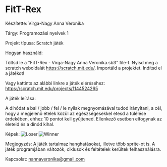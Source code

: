 # FitT-Rex
Készítette: Virga-Nagy Anna Veronika

Tárgy: Programozási nyelvek 1

Projekt típusa: Scratch játék

Hogyan használd:

  Töltsd le a "FitT-Rex - Virga-Nagy Anna Veronika.sb3" file-t. 
  Nyisd meg a scratch weboldalát https://scratch.mit.edu/. 
  Importáld a projektet.
  Indítsd el a játékot!

  Vagy kattints az alábbi linkre a játék eléréséhez: https://scratch.mit.edu/projects/1144524265
  
A játék leírása:

A dínódat a bal / jobb / fel / le nyilak megnyomásával tudod irányítani, a cél, hogy a megjelenő ételek közül az egészségesekkel etesd a túlélése érdekében, ehhez 10 pontot kell gyűjtened. Ellenkező esetben elfogynak az életeid és a dínód kihal. 

Képek:
![Loser](https://github.com/user-attachments/assets/15fcfcc1-0532-46ac-8f5d-6cb6a80657e3)
![Winner](https://github.com/user-attachments/assets/80e744da-e31b-41f0-b420-ec1f0d17df10)

Megjegyzés:
A játék tartalmaz hanghatásokat, illetve több sprite-ot is.
A játék programjában változók, ciklusok és feltételek kerültek felhasználásra.

Kapcsolat:
nannaveronika@gmail.com
